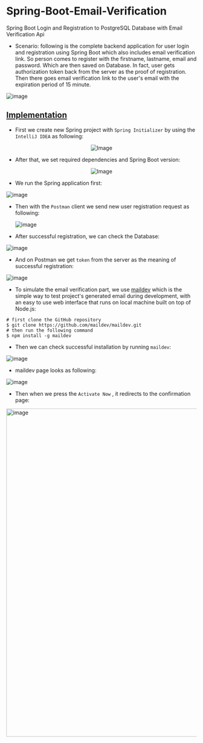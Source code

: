 # Spring-Boot-Email-Verification
Spring Boot Login and Registration to PostgreSQL Database with Email Verification Api

- Scenario: following is the complete backend application for user login and registration using Spring Boot which also includes email verification link. So person comes to register with the firstname, lastname, email and password. Which are then saved on Database. In fact, user gets authorization token back from the server as the proof of registration. Then there goes email verification link to the user's email with the expiration period of 15 minute.

![image](https://github.com/af4092/Spring-Boot-Email-Verification/assets/24220136/253f466c-ed3f-40ff-b523-b41333aef16d)

## [Implementation]()

- First we create new Spring project with `Spring Initializer` by using the `IntelliJ IDEA` as following:
  
<p align="center">
  <img src="https://github.com/af4092/Spring-Boot-Email-Verification/assets/24220136/2e57de2c-4dd1-49f8-91d6-f2f30a6d26da.png" alt="Image">
</p>

- After that, we set required dependencies and Spring Boot version:

<p align="center">
  <img src="https://github.com/af4092/Spring-Boot-Email-Verification/assets/24220136/1655cc5f-01a0-4c35-9c68-f5d976fc7ce6.png" alt="Image">
</p>

- We run the Spring application first:
  
![image](https://github.com/af4092/Spring-Boot-Email-Verification/assets/24220136/c9ca4eb6-beb2-43f9-8325-bf7490bdd91f)

- Then with the `Postman` client we send new user registration request as following:

  ![image](https://github.com/af4092/Spring-Boot-Email-Verification/assets/24220136/af9101c7-870b-4d57-ad15-39b65ca80fbb)

- After successful registration, we can check the Database:

![image](https://github.com/af4092/Spring-Boot-Email-Verification/assets/24220136/26666031-afe9-494d-a125-897627611ce2)

- And on Postman we get `token` from the server as the meaning of successful registration:

![image](https://github.com/af4092/Spring-Boot-Email-Verification/assets/24220136/eeeaa07a-fcef-4901-9ab9-d21a568e761e)

- To simulate the email verification part, we use [maildev](https://github.com/maildev/maildev) which is the simple way to test project's generated email during development, with an easy to use web interface that runs on local machine built on top of Node.js:

```
# first clone the GitHub repository
$ git clone https://github.com/maildev/maildev.git
# then run the following command
$ npm install -g maildev
```

- Then we can check successful installation by running `maildev`:

![image](https://github.com/af4092/Spring-Boot-Email-Verification/assets/24220136/181fc2a7-c5a5-4698-ad79-81cc608b8578)

- maildev page looks as following:

![image](https://github.com/af4092/Spring-Boot-Email-Verification/assets/24220136/b1605c62-a955-4600-9676-3b89cac586fc)

- Then when we press the `Activate Now` , it redirects to the confirmation page:

<img width="869" alt="image" src="https://github.com/af4092/Spring-Boot-Email-Verification/assets/24220136/da0362b0-30e7-4016-9104-44777121a5e2">
  

